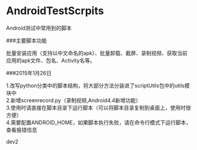 AndroidTestScrpits
==================

Android测试中常用到的脚本

###主要脚本功能

批量安装应用（支持以中文命名的apk）、批量卸载、截屏、录制视频、获取当前应用的apk文件、包名、Activity名等。

###2015年1月26日

1.改写python分类中的脚本结构，将大部分方法分装进了scriptUtils包中的utils模块中<br>
2.新增screenrecord.py（录制视频,Android4.4新增功能）<br>
3.使用时请直接在脚本目录下运行脚本（可以将脚本目录复制到桌面上，使用时很方便）<br>
4.需要配置ANDROID_HOME，如果脚本执行失败，请在命令行模式下运行脚本，查看报错信息<br>





dev2